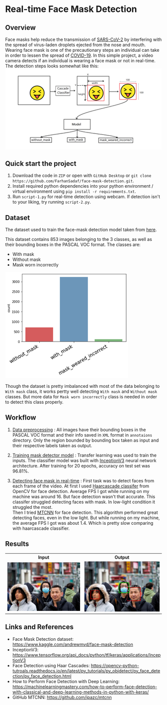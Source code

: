 # Real-time Face Mask Detection

## Overview
Face masks help reduce the transmission of <a href="https://en.wikipedia.org/wiki/Severe_acute_respiratory_syndrome_coronavirus_2">SARS-CoV-2</a> by interfering with the spread of virus-laden droplets ejected from the nose and mouth. 
Wearing face mask is one of the precautionary steps an individual can take in order to lessen the spread of <a href="https://en.wikipedia.org/wiki/Coronavirus_disease_2019">COVID-19</a>.
In this simple project, a video camera detects if an individual is wearing a face mask or not in real-time.
<br/>The detection steps looks somewhat like this:
<img src="images/overview.png" />

## Quick start the project
1. Download the code in `ZIP` or open with `GitHub Desktop` or `git clone https://github.com/FarhanSadaf/face-mask-detection.git`.
2. Install required python dependencies into your python environment / virtual environment using `pip install -r requirements.txt`.
3. Run `script-1.py` for real-time detection using webcam. If detection isn't to your liking, try running `script-2.py`.

## Dataset
The dataset used to train the face-mask detection model taken from <a href="https://www.kaggle.com/andrewmvd/face-mask-detection">here</a>.

This dataset contains 853 images belonging to the 3 classes, as well as their bounding boxes in the PASCAL VOC format.
The classes are:
- With mask
- Without mask
- Mask worn incorrectly

<img src="images/dataset-value-counts.png" />

Though the dataset is pretty imbalanced with most of the data belonging to `With mask` class, it works pertty well detecting `With mask` and `Without mask` classes.
But more data for `Mask worn incorrectly` class is needed in order to detect this class properly.

## Workflow
1. <a href="https://github.com/FarhanSadaf/face-mask-detection/blob/master/1_data-preprocessing.ipynb">Data preprocessing</a> : 
All images have their bounding boxes in the PASCAL VOC format and their info saved in `XML` format in `annotaions` directory. 
Only the region bounded by bounding box taken as input and their respective labels taken as output.

2. <a href="https://github.com/FarhanSadaf/face-mask-detection/blob/master/2_training-face-mask-model.ipynb">Training mask detector model</a> :
Transfer learning was used to train the inputs. The classifier model was built with <a href="https://www.tensorflow.org/api_docs/python/tf/keras/applications/InceptionV3">InceptionV3</a> neural network architecture.
After training for 20 epochs, accuracy on test set was 96.81%.

3. <a href="https://github.com/FarhanSadaf/face-mask-detection/blob/master/3.2_detecting-mask-w-mtcnn.ipynb">Detecting face mask </a><a href="https://github.com/FarhanSadaf/face-mask-detection/blob/master/3.1_detecting-mask-w-haarcascade.ipynb">in real-time</a> :
First task was to detect faces from each frame of the video. 
At first I used <a href="https://github.com/FarhanSadaf/face-mask-detection/blob/master/3.1_detecting-mask-w-haarcascade.ipynb">Haarcascade classifer</a> from OpenCV for face detection. Average FPS I got while running on my machine was around 16. 
But face detection wasn't that accurate. This classifer struggled detecting faces with mask. In low-light condition it struggled the most.
<br/>Then I tried <a href="https://github.com/FarhanSadaf/face-mask-detection/blob/master/3.2_detecting-mask-w-mtcnn.ipynb">MTCNN</a> for face detection. 
This algorithm performed great detecting faces, even in the low light. But while running on my machine, the average FPS I got was about 1.4. 
Which is pretty slow comparing with haarcascade classifier. 

## Results
<table>
<tr>
<th>Input</th>
<th>Output</th>
</tr>
<tr>
<td><img src="images/test.jpg"/></td>
<td><img src="images/test-result.png"/></td>
</tr>
</table>

## Links and References
- Face Mask Detection dataset: https://www.kaggle.com/andrewmvd/face-mask-detection
- InceptionV3: https://www.tensorflow.org/api_docs/python/tf/keras/applications/InceptionV3
- Face Detection using Haar Cascades: https://opencv-python-tutroals.readthedocs.io/en/latest/py_tutorials/py_objdetect/py_face_detection/py_face_detection.html
- How to Perform Face Detection with Deep Learning: https://machinelearningmastery.com/how-to-perform-face-detection-with-classical-and-deep-learning-methods-in-python-with-keras/
- GitHub MTCNN: https://github.com/ipazc/mtcnn
